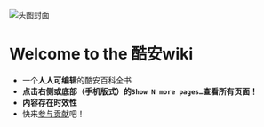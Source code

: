 ![头图封面](https://i.loli.net/2020/07/05/s5WwakEIteGFR9K.png)

# Welcome to the 酷安wiki
- 一个**人人可编辑**的酷安百科全书
- **点击右侧或底部（手机版式）的`Show N more pages…`查看所有页面！**
- **内容存在时效性**
- 快来[参与贡献](https://github.com/Coolapk-Fan/wiki/wiki#%E5%8F%82%E4%B8%8E%E8%B4%A1%E7%8C%AE)吧！
